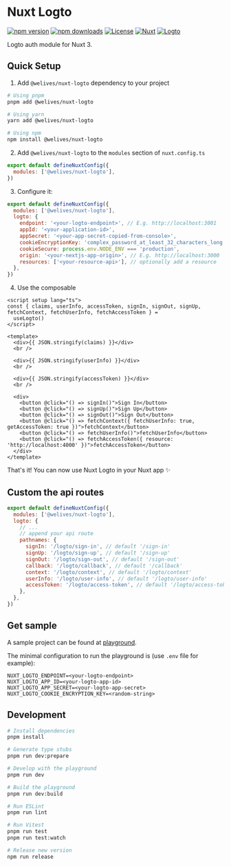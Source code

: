 # Nuxt Logto

[![npm version][npm-version-src]][npm-version-href]
[![npm downloads][npm-downloads-src]][npm-downloads-href]
[![License][license-src]][license-href]
[![Nuxt][nuxt-src]][nuxt-href]
[![Logto][logto-src]][logto-href]

Logto auth module for Nuxt 3.

## Quick Setup

1. Add `@welives/nuxt-logto` dependency to your project

```bash
# Using pnpm
pnpm add @welives/nuxt-logto

# Using yarn
yarn add @welives/nuxt-logto

# Using npm
npm install @welives/nuxt-logto
```

2. Add `@welives/nuxt-logto` to the `modules` section of `nuxt.config.ts`

```js
export default defineNuxtConfig({
  modules: ['@welives/nuxt-logto'],
})
```

3. Configure it:

```js
export default defineNuxtConfig({
  modules: ['@welives/nuxt-logto'],
  logto: {
    endpoint: '<your-logto-endpoint>', // E.g. http://localhost:3001
    appId: '<your-application-id>',
    appSecret: '<your-app-secret-copied-from-console>',
    cookieEncryptionKey: 'complex_password_at_least_32_characters_long',
    cookieSecure: process.env.NODE_ENV === 'production',
    origin: '<your-nextjs-app-origin>', // E.g. http://localhost:3000
    resources: ['<your-resource-api>'], // optionally add a resource
  },
})
```

4. Use the composable

```vue
<script setup lang="ts">
const { claims, userInfo, accessToken, signIn, signOut, signUp, fetchContext, fetchUserInfo, fetchAccessToken } =
  useLogto()
</script>

<template>
  <div>{{ JSON.stringify(claims) }}</div>
  <br />

  <div>{{ JSON.stringify(userInfo) }}</div>
  <br />

  <div>{{ JSON.stringify(accessToken) }}</div>
  <br />

  <div>
    <button @click="() => signIn()">Sign In</button>
    <button @click="() => signUp()">Sign Up</button>
    <button @click="() => signOut()">Sign Out</button>
    <button @click="() => fetchContext({ fetchUserInfo: true, getAccessToken: true })">fetchContext</button>
    <button @click="() => fetchUserInfo()">fetchUserInfo</button>
    <button @click="() => fetchAccessToken({ resource: 'http://localhost:4000' })">fetchAccessToken</button>
  </div>
</template>
```

That's it! You can now use Nuxt Logto in your Nuxt app ✨

## Custom the api routes

```js
export default defineNuxtConfig({
  modules: ['@welives/nuxt-logto'],
  logto: {
    // ...
    // append your api route
    pathnames: {
      signIn: '/logto/sign-in', // default '/sign-in'
      signUp: '/logto/sign-up', // default '/sign-up'
      signOut: '/logto/sign-out', // default '/sign-out'
      callback: '/logto/callback', // default '/callback'
      context: '/logto/context', // default '/logto/context'
      userInfo: '/logto/user-info', // default '/logto/user-info'
      accessToken: '/logto/access-token', // default '/logto/access-token'
    },
  },
})
```

## Get sample

A sample project can be found at [playground](./playground/).

The minimal configuration to run the playground is (use `.env` file for example):

```env
NUXT_LOGTO_ENDPOINT=<your-logto-endpoint>
NUXT_LOGTO_APP_ID=<your-logto-app-id>
NUXT_LOGTO_APP_SECRET=<your-logto-app-secret>
NUXT_LOGTO_COOKIE_ENCRYPTION_KEY=<random-string>
```

## Development

```bash
# Install dependencies
pnpm install

# Generate type stubs
pnpm run dev:prepare

# Develop with the playground
pnpm run dev

# Build the playground
pnpm run dev:build

# Run ESLint
pnpm run lint

# Run Vitest
pnpm run test
pnpm run test:watch

# Release new version
npm run release
```

<!-- Badges -->

[npm-version-src]: https://img.shields.io/npm/v/@welives/nuxt-logto/latest.svg?style=flat&colorA=18181B&colorB=28CF8D
[npm-version-href]: https://npmjs.com/package/@welives/nuxt-logto
[npm-downloads-src]: https://img.shields.io/npm/dm/@welives/nuxt-logto.svg?style=flat&colorA=18181B&colorB=28CF8D
[npm-downloads-href]: https://npmjs.com/package/@welives/nuxt-logto
[license-src]: https://img.shields.io/npm/l/@welives/nuxt-logto.svg?style=flat&colorA=18181B&colorB=28CF8D
[license-href]: ./LICENSE
[nuxt-src]: https://img.shields.io/badge/Nuxt-18181B?logo=nuxt.js
[nuxt-href]: https://nuxt.com
[logto-src]: https://img.shields.io/badge/website-logto.io-8262F8.svg
[logto-href]: https://logto.io
